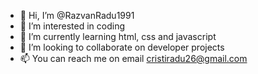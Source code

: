 - 👋 Hi, I’m @RazvanRadu1991
- 👀 I’m interested in coding
- 🌱 I’m currently learning html, css and javascript
- 💞️ I’m looking to collaborate on developer projects
- 📫 You can reach me on email cristiradu26@gmail.com

<!---
RazvanRadu1991/RazvanRadu1991 is a ✨ special ✨ repository because its `README.md` (this file) appears on your GitHub profile.
You can click the Preview link to take a look at your changes.
--->
